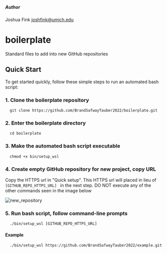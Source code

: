 ##### Author
Joshua Fink
joshfink@umich.edu


# boilerplate
Standard files to add into new GitHub repositories

## Quick Start
To get started quickly, follow these simple steps to run an automated bash script:

### 1. Clone the boilerplate repository
<p><code>  git clone https://github.com/BrandSafwayTauber2022/boilerplate.git  </code></p>

### 2. Enter the boilerplate directory
<p><code>  cd boilerplate  </code></p>

### 3. Make the automated bash script executable
<p><code>  chmod +x bin/setup_wsl  </code></p>

### 4. Create empty GitHub repository for new project, copy URL
Copy the HTTPS url in "Quick setup". This HTTPS url will placed in lieu of <code> [GITHUB_REPO_HTTPS_URL] </code> in the next step. DO NOT execute any of the other commands seen in the image below 

![new_repository](https://user-images.githubusercontent.com/49216284/179423775-92d3c696-1c9f-42d5-9497-014ab85953b5.png)

### 5. Run bash script, follow command-line prompts
<p><code>  ./bin/setup_wsl [GITHUB_REPO_HTTPS_URL] </code></p>

#### Example 
<p><code>  ./bin/setup_wsl https://github.com/BrandSafwayTauber2022/example.git </code></p>

